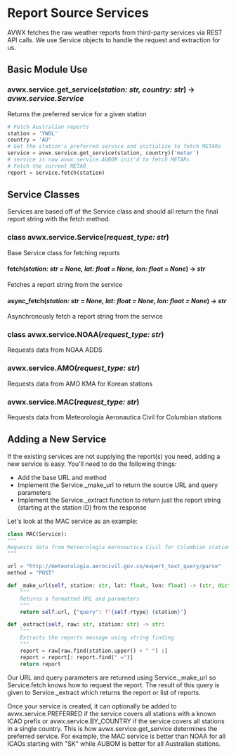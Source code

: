 # Report Source Services

AVWX fetches the raw weather reports from third-party services via REST API calls. We use Service objects to handle the request and extraction for us.

## Basic Module Use

### avwx.service.**get_service**(*station: str, country: str*) -> *avwx.service.Service*

Returns the preferred service for a given station

```python
# Fetch Australian reports
station = 'YWOL'
country = 'AU'
# Get the station's preferred service and initialize to fetch METARs
service = avwx.service.get_service(station, country)('metar')
# service is now avwx.service.AUBOM init'd to fetch METARs
# Fetch the current METAR
report = service.fetch(station)
```

## Service Classes

Services are based off of the Service class and should all return the final report string with the fetch method.

### class avwx.service.**Service**(*request_type: str*)

Base Service class for fetching reports

#### **fetch**(*station: str = None, lat: float = None, lon: float = None*) -> *str*

Fetches a report string from the service

#### **async_fetch**(*station: str = None, lat: float = None, lon: float = None*) -> *str*

Asynchronously fetch a report string from the service

### class avwx.service.**NOAA**(*request_type: str*)

Requests data from NOAA ADDS

### avwx.service.**AMO**(*request_type: str*)

Requests data from AMO KMA for Korean stations

### avwx.service.**MAC**(*request_type: str*)

Requests data from Meteorologia Aeronautica Civil for Columbian stations

## Adding a New Service

If the existing services are not supplying the report(s) you need, adding a new service is easy. You'll need to do the following things:

- Add the base URL and method
- Implement the Service._make_url to return the source URL and query parameters
- Implement the Service._extract function to return just the report string (starting at the station ID) from the response

Let's look at the MAC service as an example:

```python
class MAC(Service):
"""
Requests data from Meteorologia Aeronautica Civil for Columbian stations
"""

url = "http://meteorologia.aerocivil.gov.co/expert_text_query/parse"
method = "POST"

def _make_url(self, station: str, lat: float, lon: float) -> (str, dict):
    """
    Returns a formatted URL and parameters
    """
    return self.url, {"query": f"{self.rtype} {station}"}

def _extract(self, raw: str, station: str) -> str:
    """
    Extracts the reports message using string finding
    """
    report = raw[raw.find(station.upper() + " ") :]
    report = report[: report.find(" =")]
    return report
```

Our URL and query parameters are returned using Service._make_url so Service.fetch knows how to request the report. The result of this query is given to Service._extract which returns the report or list of reports.

Once your service is created, it can optionally be added to avwx.service.PREFERRED if the service covers all stations with a known ICAO prefix or avwx.service.BY_COUNTRY if the service covers all stations in a single country. This is how avwx.service.get_service determines the preferred service. For example, the MAC service is better than NOAA for all ICAOs starting with "SK" while AUBOM is better for all Australian stations.
